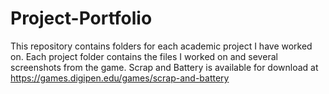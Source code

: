 # Project-Portfolio
This repository contains folders for each academic project I have worked on. Each project folder contains the files I worked on and several screenshots from the game. Scrap and Battery is available for download at https://games.digipen.edu/games/scrap-and-battery
